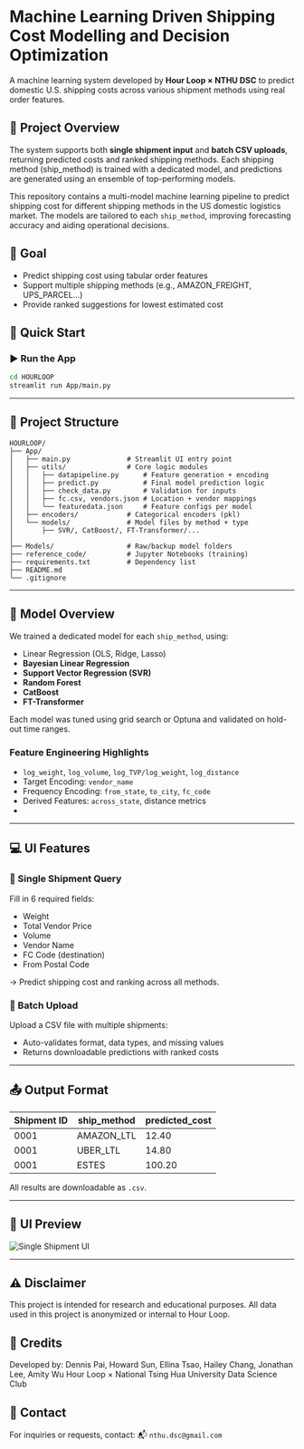 # Machine Learning Driven Shipping Cost Modelling and Decision Optimization

A machine learning system developed by **Hour Loop × NTHU DSC** to predict domestic U.S. shipping costs across various shipment methods using real order features.

## 🚚 Project Overview

The system supports both **single shipment input** and **batch CSV uploads**, returning predicted costs and ranked shipping methods. Each shipping method (ship_method) is trained with a dedicated model, and predictions are generated using an ensemble of top-performing models.

This repository contains a multi-model machine learning pipeline to predict shipping cost for different shipping methods in the US domestic logistics market. The models are tailored to each `ship_method`, improving forecasting accuracy and aiding operational decisions.

## 🎯 Goal
- Predict shipping cost using tabular order features
- Support multiple shipping methods (e.g., AMAZON_FREIGHT, UPS_PARCEL...)
- Provide ranked suggestions for lowest estimated cost


## 🚀 Quick Start

### ▶️ Run the App

```bash
cd HOURLOOP
streamlit run App/main.py
````

---

## 📂 Project Structure

```
HOURLOOP/
├── App/                    
│   ├── main.py              # Streamlit UI entry point
│   ├── utils/               # Core logic modules
│   │   ├── datapipeline.py      # Feature generation + encoding
│   │   ├── predict.py           # Final model prediction logic
│   │   ├── check_data.py        # Validation for inputs
│   │   ├── fc.csv, vendors.json # Location + vendor mappings
│   │   └── featuredata.json     # Feature configs per model
│   ├── encoders/            # Categorical encoders (pkl)
│   └── models/              # Model files by method + type
│       ├── SVR/, CatBoost/, FT-Transformer/...
│
├── Models/                  # Raw/backup model folders
├── reference_code/          # Jupyter Notebooks (training)
├── requirements.txt         # Dependency list
├── README.md
└── .gitignore
```

---

## 🧠 Model Overview

We trained a dedicated model for each `ship_method`, using:

* Linear Regression (OLS, Ridge, Lasso)
* **Bayesian Linear Regression**
* **Support Vector Regression (SVR)**
* **Random Forest**
* **CatBoost**
* **FT-Transformer**

Each model was tuned using grid search or Optuna and validated on hold-out time ranges.

### Feature Engineering Highlights

* `log_weight`, `log_volume`, `log_TVP/log_weight`, `log_distance`
* Target Encoding: `vendor_name`
* Frequency Encoding: `from_state`, `to_city`, `fc_code`
* Derived Features: `across_state`, distance metrics
* 
---

## 💻 UI Features

### 🔹 Single Shipment Query

Fill in 6 required fields:

* Weight
* Total Vendor Price
* Volume
* Vendor Name
* FC Code (destination)
* From Postal Code

→ Predict shipping cost and ranking across all methods.

### 🔸 Batch Upload

Upload a CSV file with multiple shipments:

* Auto-validates format, data types, and missing values
* Returns downloadable predictions with ranked costs

---

## 📤 Output Format

| Shipment ID | ship\_method | predicted\_cost |
| ----------- | ------------ | --------------- |
| 0001        | AMAZON\_LTL  | 12.40           |
| 0001        | UBER\_LTL    | 14.80           |
| 0001        | ESTES        | 100.20          |

All results are downloadable as `.csv`.


---

## 📸 UI Preview

![Single Shipment UI](UI_preview.png)

---

## ⚠️ Disclaimer

This project is intended for research and educational purposes.
All data used in this project is anonymized or internal to Hour Loop.


## 🤝 Credits

Developed by:
Dennis Pai, Howard Sun, Ellina Tsao, Hailey Chang, Jonathan Lee, Amity Wu
Hour Loop × National Tsing Hua University Data Science Club


## 📩 Contact

For inquiries or requests, contact:
📬 `nthu.dsc@gmail.com`
